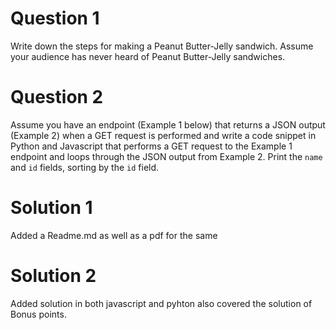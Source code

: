 # Question 1

Write down the steps for making a Peanut Butter-Jelly sandwich. Assume your audience has never heard of Peanut Butter-Jelly sandwiches. 

# Question 2

Assume you have an endpoint (Example 1 below) that returns a JSON output (Example 2) when a GET request is performed and write a code snippet in Python and Javascript that performs a GET request to the Example 1 endpoint and loops through the JSON output from Example 2. Print the `name` and `id` fields, sorting by the `id` field.

# Solution 1

Added a Readme.md as well as a pdf for the same

# Solution 2

Added solution in both javascript and pyhton also covered the solution of Bonus points.

